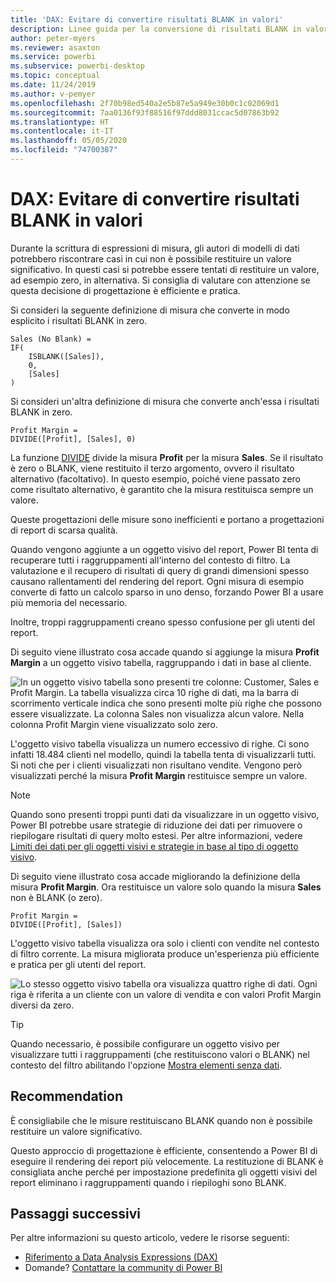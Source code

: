 ```yaml
---
title: 'DAX: Evitare di convertire risultati BLANK in valori'
description: Linee guida per la conversione di risultati BLANK in valori.
author: peter-myers
ms.reviewer: asaxton
ms.service: powerbi
ms.subservice: powerbi-desktop
ms.topic: conceptual
ms.date: 11/24/2019
ms.author: v-pemyer
ms.openlocfilehash: 2f70b98ed540a2e5b87e5a949e30b0c1c02069d1
ms.sourcegitcommit: 7aa0136f93f88516f97ddd8031ccac5d07863b92
ms.translationtype: HT
ms.contentlocale: it-IT
ms.lasthandoff: 05/05/2020
ms.locfileid: "74700387"
---
```

# <a name="dax-avoid-converting-blanks-to-values"></a>DAX: Evitare di convertire risultati BLANK in valori

Durante la scrittura di espressioni di misura, gli autori di modelli di dati potrebbero riscontrare casi in cui non è possibile restituire un valore significativo. In questi casi si potrebbe essere tentati di restituire un valore, ad esempio zero, in alternativa. Si consiglia di valutare con attenzione se questa decisione di progettazione è efficiente e pratica.

Si consideri la seguente definizione di misura che converte in modo esplicito i risultati BLANK in zero.

```dax
Sales (No Blank) =
IF(
    ISBLANK([Sales]),
    0,
    [Sales]
)
```

Si consideri un'altra definizione di misura che converte anch'essa i risultati BLANK in zero.

```dax
Profit Margin =
DIVIDE([Profit], [Sales], 0)
```

La funzione [DIVIDE](/dax/divide-function-dax) divide la misura **Profit** per la misura **Sales**. Se il risultato è zero o BLANK, viene restituito il terzo argomento, ovvero il risultato alternativo (facoltativo). In questo esempio, poiché viene passato zero come risultato alternativo, è garantito che la misura restituisca sempre un valore.

Queste progettazioni delle misure sono inefficienti e portano a progettazioni di report di scarsa qualità.

Quando vengono aggiunte a un oggetto visivo del report, Power BI tenta di recuperare tutti i raggruppamenti all'interno del contesto di filtro. La valutazione e il recupero di risultati di query di grandi dimensioni spesso causano rallentamenti del rendering del report. Ogni misura di esempio converte di fatto un calcolo sparso in uno denso, forzando Power BI a usare più memoria del necessario.

Inoltre, troppi raggruppamenti creano spesso confusione per gli utenti del report.

Di seguito viene illustrato cosa accade quando si aggiunge la misura **Profit Margin** a un oggetto visivo tabella, raggruppando i dati in base al cliente.

![In un oggetto visivo tabella sono presenti tre colonne: Customer, Sales e Profit Margin. La tabella visualizza circa 10 righe di dati, ma la barra di scorrimento verticale indica che sono presenti molte più righe che possono essere visualizzate. La colonna Sales non visualizza alcun valore. Nella colonna Profit Margin viene visualizzato solo zero.](media/dax-avoid-converting-blank/table-visual-poor.png)

L'oggetto visivo tabella visualizza un numero eccessivo di righe. Ci sono infatti 18.484 clienti nel modello, quindi la tabella tenta di visualizzarli tutti. Si noti che per i clienti visualizzati non risultano vendite. Vengono però visualizzati perché la misura **Profit Margin** restituisce sempre un valore.

> [!NOTE]
> Quando sono presenti troppi punti dati da visualizzare in un oggetto visivo, Power BI potrebbe usare strategie di riduzione dei dati per rimuovere o riepilogare risultati di query molto estesi. Per altre informazioni, vedere [Limiti dei dati per gli oggetti visivi e strategie in base al tipo di oggetto visivo](../visuals/power-bi-data-points.md).

Di seguito viene illustrato cosa accade migliorando la definizione della misura **Profit Margin**. Ora restituisce un valore solo quando la misura **Sales** non è BLANK (o zero).

```dax
Profit Margin =
DIVIDE([Profit], [Sales])
```

L'oggetto visivo tabella visualizza ora solo i clienti con vendite nel contesto di filtro corrente. La misura migliorata produce un'esperienza più efficiente e pratica per gli utenti del report.

![Lo stesso oggetto visivo tabella ora visualizza quattro righe di dati. Ogni riga è riferita a un cliente con un valore di vendita e con valori Profit Margin diversi da zero.](media/dax-avoid-converting-blank/table-visual-good.png)

> [!TIP]
> Quando necessario, è possibile configurare un oggetto visivo per visualizzare tutti i raggruppamenti (che restituiscono valori o BLANK) nel contesto del filtro abilitando l'opzione [Mostra elementi senza dati](../desktop-show-items-no-data.md).

## <a name="recommendation"></a>Recommendation

È consigliabile che le misure restituiscano BLANK quando non è possibile restituire un valore significativo.

Questo approccio di progettazione è efficiente, consentendo a Power BI di eseguire il rendering dei report più velocemente. La restituzione di BLANK è consigliata anche perché per impostazione predefinita gli oggetti visivi del report eliminano i raggruppamenti quando i riepiloghi sono BLANK.

## <a name="next-steps"></a>Passaggi successivi

Per altre informazioni su questo articolo, vedere le risorse seguenti:

- [Riferimento a Data Analysis Expressions (DAX)](/dax/)
- Domande? [Contattare la community di Power BI](https://community.powerbi.com/)
